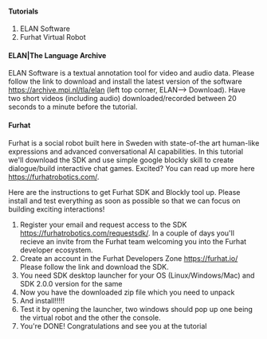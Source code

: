 #### Tutorials

1) ELAN Software
2) Furhat Virtual Robot

#### ELAN|The Language Archive

ELAN Software is a textual annotation tool for video and audio data. Please follow the link to download and install the latest version of the software https://archive.mpi.nl/tla/elan (left top corner, ELAN--> Download). Have two short videos (including audio) downloaded/recorded between 20 seconds to a minute before the tutorial.

#### Furhat

Furhat is a social robot built here in Sweden with state-of-the art human-like expressions and advanced conversational AI capabilities. In this tutorial we'll download the SDK and use simple google blockly skill to create dialogue/build interactive chat games. Excited? You can read up more here https://furhatrobotics.com/. 

Here are the instructions to get Furhat SDK and Blockly tool up. Please install and test everything as soon as possible so that we can focus on building exciting interactions!

1) Register your email and request access to the SDK https://furhatrobotics.com/requestsdk/. In a couple of days you'll recieve an invite from the Furhat team welcoming you into the Furhat developer ecosystem. 
2) Create an account in the Furhat Developers Zone https://furhat.io/ Please follow the link and download the SDK.
3) You need SDK desktop launcher for your OS (Linux/Windows/Mac) and SDK 2.0.0 version for the same
4) Now you have the downloaded zip file which you need to unpack
5) And install!!!!!
6) Test it by opening the launcher, two windows should pop up one being the virtual robot and the other the console.
7) You're DONE! Congratulations and see you at the tutorial
